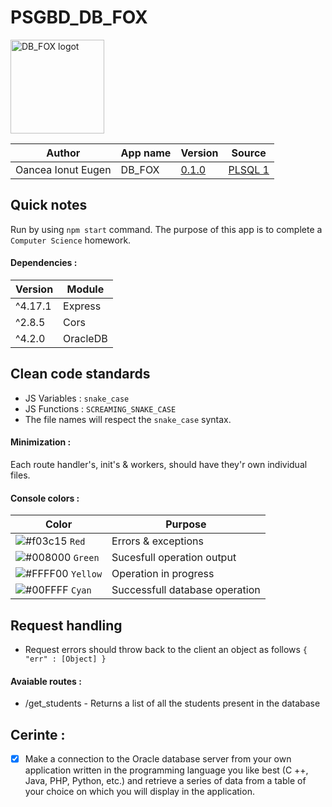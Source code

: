 
# PSGBD_DB_FOX
<img src="https://i.ibb.co/Wfb959P/logo.png" alt="DB_FOX logot" width="150" height="150">

| Author | App name | Version | Source |
|--|--|--|--|
| Oancea Ionut Eugen | DB_FOX | [0.1.0](https://github.com/ionut270/PSGBD_DB_FOX/tree/1) | [PLSQL 1](https://profs.info.uaic.ro/~bd/wiki/index.php/PLSQL_1)

## Quick notes

Run by using `npm start` command.
The purpose of this app is to complete a `Computer Science` homework.


#### Dependencies : 
| Version | Module |
|--|--|
| ^4.17.1 | Express |
| ^2.8.5 | Cors |
| ^4.2.0 | OracleDB |

## Clean code standards
 - JS Variables 		: `snake_case`
 - JS Functions 		: `SCREAMING_SNAKE_CASE`
 - The file names will respect the `snake_case` syntax.
#### Minimization :
Each route handler's, init's & workers, should have they'r own individual files.
#### Console colors : 
| Color | Purpose |
|--|--|
| ![#f03c15](https://via.placeholder.com/15/f03c15/000000?text=+) `Red` | Errors & exceptions |
|![#008000](https://via.placeholder.com/15/008000/000000?text=+) `Green` | Sucesfull operation output |
|![#FFFF00](https://via.placeholder.com/15/FFFF00/000000?text=+) `Yellow` | Operation in progress |
| ![#00FFFF](https://via.placeholder.com/15/00FFFF/000000?text=+) `Cyan` | Successfull database operation |

## Request handling

- Request errors should throw back to the client an object as follows `{ "err" : [Object] }`
#### Avaiable routes : 
- /get_students - Returns a list of all the students present in the database
## Cerinte : 
- [x] Make a connection to the Oracle database server from your own application written in the programming language you like best (C ++, Java, PHP, Python, etc.) and retrieve a series of data from a table of your choice on which you will display in the application.

